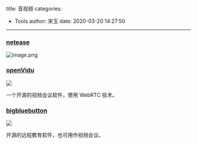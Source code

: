 title: 音视频
categories:
 - Tools
author: 宋玉
date: 2020-03-20 14:27:50
---

### [netease](https://jianwai.netease.com/)
![image.png](https://cdn.nlark.com/yuque/0/2020/png/394169/1584058717671-2504a089-caa7-4a38-84ac-fa2fb0866683.png#align=left&display=inline&height=762&name=image.png&originHeight=1524&originWidth=2878&size=1451489&status=done&style=none&width=1439)

### [openVidu](https://openvidu.io/)
![](https://cdn.nlark.com/yuque/0/2020/jpeg/394169/1584685522997-a34a9ed5-da7f-4a00-849a-2d78855c78d9.jpeg#align=left&display=inline&height=440&originHeight=440&originWidth=800&size=0&status=done&style=none&width=800)

一个开源的视频会议软件，使用 WebRTC 技术。

### [bigbluebutton](https://github.com/bigbluebutton/bigbluebutton)
![](https://cdn.nlark.com/yuque/0/2020/jpeg/394169/1584685655010-a537fcf5-fd7b-447d-9b31-c6558d26bec2.jpeg#align=left&display=inline&height=448&originHeight=448&originWidth=800&size=0&status=done&style=none&width=800)

开源的远程教育软件，也可用作视频会议。
